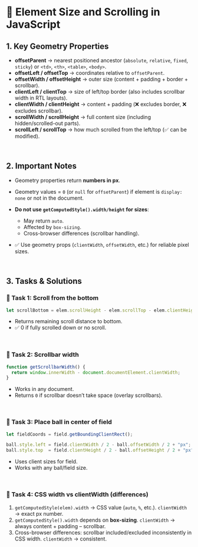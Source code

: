 

# 📏 Element Size and Scrolling in JavaScript

## 1. Key Geometry Properties

* **offsetParent** → nearest positioned ancestor (`absolute`, `relative`, `fixed`, `sticky`) or `<td>`, `<th>`, `<table>`, `<body>`.
* **offsetLeft / offsetTop** → coordinates relative to `offsetParent`.
* **offsetWidth / offsetHeight** → outer size (content + padding + border + scrollbar).
* **clientLeft / clientTop** → size of left/top border (also includes scrollbar width in RTL layouts).
* **clientWidth / clientHeight** → content + padding (❌ excludes border, ❌ excludes scrollbar).
* **scrollWidth / scrollHeight** → full content size (including hidden/scrolled-out parts).
* **scrollLeft / scrollTop** → how much scrolled from the left/top (✅ can be modified).

<br>

## 2. Important Notes

* Geometry properties return **numbers in px**.
* Geometry values = `0` (or `null` for `offsetParent`) if element is `display: none` or not in the document.
* **Do not use `getComputedStyle().width/height` for sizes**:

  * May return `auto`.
  * Affected by `box-sizing`.
  * Cross-browser differences (scrollbar handling).
* ✅ Use geometry props (`clientWidth`, `offsetWidth`, etc.) for reliable pixel sizes.

<br>

## 3. Tasks & Solutions

### 📝 Task 1: Scroll from the bottom

```js
let scrollBottom = elem.scrollHeight - elem.scrollTop - elem.clientHeight;
```

* Returns remaining scroll distance to bottom.
* ✅ 0 if fully scrolled down or no scroll.

<br>

### 📝 Task 2: Scrollbar width

```js
function getScrollbarWidth() {
  return window.innerWidth - document.documentElement.clientWidth;
}
```

* Works in any document.
* Returns `0` if scrollbar doesn’t take space (overlay scrollbars).

<br>

### 📝 Task 3: Place ball in center of field

```js
let fieldCoords = field.getBoundingClientRect();

ball.style.left = field.clientWidth / 2 - ball.offsetWidth / 2 + "px";
ball.style.top  = field.clientHeight / 2 - ball.offsetHeight / 2 + "px";
```

* Uses client sizes for field.
* Works with any ball/field size.

<br>

### 📝 Task 4: CSS width vs clientWidth (differences)

1. `getComputedStyle(elem).width` → CSS value (`auto`, `%`, etc.).
   `clientWidth` → exact px number.
2. `getComputedStyle().width` depends on **box-sizing**.
   `clientWidth` → always content + padding – scrollbar.
3. Cross-browser differences: scrollbar included/excluded inconsistently in CSS width.
   `clientWidth` → consistent.

